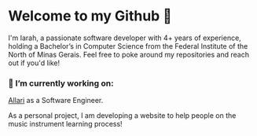 # Welcome to my Github 👋

I'm Iarah, a passionate software developer with 4+ years of experience, holding a Bachelor’s in Computer Science from the Federal Institute of the North of Minas Gerais. Feel free to poke around my repositories and reach out if you'd like!

### 🔭 I’m currently working on:
[Allari](https://allari.com/) as a Software Engineer.

As a personal project, I am developing a website to help people on the music instrument learning process!
